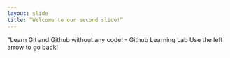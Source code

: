```yaml
---
layout: slide
title: “Welcome to our second slide!”
---
```

"Learn Git and Github without any code! - Github Learning Lab
Use the left arrow to go back!
